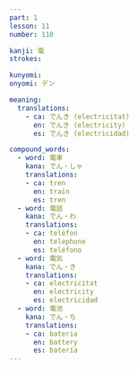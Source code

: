 ```yaml
---
part: 1
lesson: 11
number: 110

kanji: 電
strokes:

kunyomi:
onyomi: デン

meaning:
  translations:
    - ca: でんき (electricitat)
      en: でんき (electricity)
      es: でんき (electricidad)

compound_words:
  - word: 電車
    kana: でん・しゃ
    translations:
    - ca: tren
      en: train
      es: tren
  - word: 電話
    kana: でん・わ
    translations:
    - ca: telèfon
      en: telephone
      es: teléfono
  - word: 電気
    kana: でん・き
    translations:
    - ca: electricitat
      en: electricity
      es: electricidad
  - word: 電池
    kana: でん・ち
    translations:
    - ca: bateria
      en: battery
      es: batería
---
```

